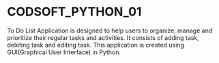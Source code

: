 # CODSOFT_PYTHON_01
To Do List Application is designed to help users to organize, manage and prioritize their regular tasks and activities. It consists of adding task, deleting task and editing task. This application is created using GUI(Graphical User Interface) in Python.
